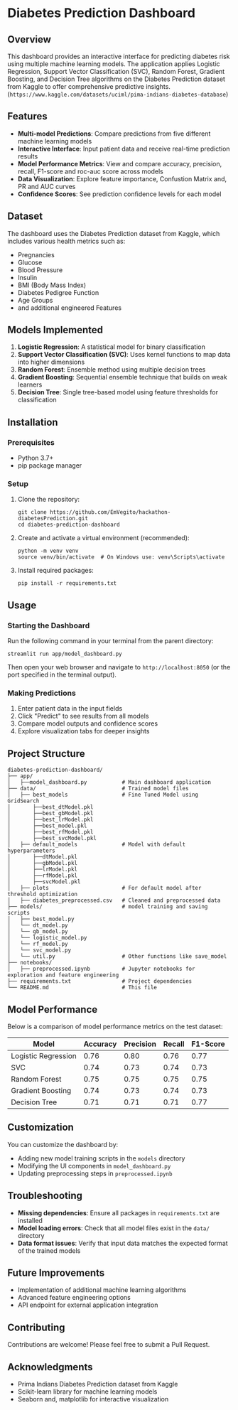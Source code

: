 # Diabetes Prediction Dashboard

## Overview
This dashboard provides an interactive interface for predicting diabetes risk using multiple machine learning models. The application applies Logistic Regression, Support Vector Classification (SVC), Random Forest, Gradient Boosting, and Decision Tree algorithms on the Diabetes Prediction dataset from Kaggle to offer comprehensive predictive insights.
(`https://www.kaggle.com/datasets/uciml/pima-indians-diabetes-database`)

## Features
- **Multi-model Predictions**: Compare predictions from five different machine learning models
- **Interactive Interface**: Input patient data and receive real-time prediction results
- **Model Performance Metrics**: View and compare accuracy, precision, recall, F1-score and roc-auc score across models
- **Data Visualization**: Explore feature importance, Confustion Matrix and, PR and AUC curves
- **Confidence Scores**: See prediction confidence levels for each model

## Dataset
The dashboard uses the Diabetes Prediction dataset from Kaggle, which includes various health metrics such as:
- Pregnancies
- Glucose
- Blood Pressure
- Insulin
- BMI (Body Mass Index)
- Diabetes Pedigree Function
- Age Groups
- and additional engineered Features

## Models Implemented
1. **Logistic Regression**: A statistical model for binary classification
2. **Support Vector Classification (SVC)**: Uses kernel functions to map data into higher dimensions
3. **Random Forest**: Ensemble method using multiple decision trees
4. **Gradient Boosting**: Sequential ensemble technique that builds on weak learners
5. **Decision Tree**: Single tree-based model using feature thresholds for classification

## Installation

### Prerequisites
- Python 3.7+
- pip package manager

### Setup
1. Clone the repository:
   ```
   git clone https://github.com/EmVegito/hackathon-diabetesPrediction.git
   cd diabetes-prediction-dashboard
   ```

2. Create and activate a virtual environment (recommended):
   ```
   python -m venv venv
   source venv/bin/activate  # On Windows use: venv\Scripts\activate
   ```

3. Install required packages:
   ```
   pip install -r requirements.txt
   ```

## Usage

### Starting the Dashboard
Run the following command in your terminal from the parent directory:
```
streamlit run app/model_dashboard.py
```
Then open your web browser and navigate to `http://localhost:8050` (or the port specified in the terminal output).

### Making Predictions
1. Enter patient data in the input fields
2. Click "Predict" to see results from all models
3. Compare model outputs and confidence scores
4. Explore visualization tabs for deeper insights

## Project Structure
```
diabetes-prediction-dashboard/
├── app/
│   ├──model_dashboard.py           # Main dashboard application
├── data/                           # Trained model files
│   ├── best_models                 # Fine Tuned Model using GridSearch
│       ├──best_dtModel.pkl
│       ├──best_gbModel.pkl
│       ├──best_lrModel.pkl
│       ├──best_model.pkl
│       ├──best_rfModel.pkl
│       ├──best_svcModel.pkl
│   ├── default_models              # Model with default hyperparameters
│       ├──dtModel.pkl
│       ├──gbModel.pkl
│       ├──lrModel.pkl
│       ├──rfModel.pkl
│       ├──svcModel.pkl
│   ├── plots                       # For default model after threshold optimization
│   ├── diabetes_preprocessed.csv   # Cleaned and preprocessed data
├── models/                         # model training and saving scripts
│   ├── best_model.py
│   └── dt_model.py
│   └── gb_model.py
│   └── logistic_model.py
│   └── rf_model.py
│   └── svc_model.py
│   └── util.py                     # Other functions like save_model
├── notebooks/
│   ├── preprocessed.ipynb          # Jupyter notebooks for exploration and feature engineering
├── requirements.txt                # Project dependencies
└── README.md                       # This file
```

## Model Performance
Below is a comparison of model performance metrics on the test dataset:

| Model | Accuracy | Precision | Recall | F1-Score |
|-------|----------|-----------|--------|----------|
| Logistic Regression | 0.76 | 0.80 | 0.76 | 0.77 |
| SVC | 0.74 | 0.73 | 0.74 | 0.73 |
| Random Forest | 0.75 | 0.75 | 0.75 | 0.75 |
| Gradient Boosting | 0.74 | 0.73 | 0.74 | 0.73 |
| Decision Tree | 0.71 | 0.71 | 0.71 | 0.77 |

## Customization
You can customize the dashboard by:
- Adding new model training scripts in the `models` directory
- Modifying the UI components in `model_dashboard.py`
- Updating preprocessing steps in `preprocessed.ipynb`

## Troubleshooting
- **Missing dependencies**: Ensure all packages in `requirements.txt` are installed
- **Model loading errors**: Check that all model files exist in the `data/` directory
- **Data format issues**: Verify that input data matches the expected format of the trained models

## Future Improvements
- Implementation of additional machine learning algorithms
- Advanced feature engineering options
- API endpoint for external application integration

## Contributing
Contributions are welcome! Please feel free to submit a Pull Request.

## Acknowledgments
- Prima Indians Diabetes Prediction dataset from Kaggle
- Scikit-learn library for machine learning models
- Seaborn and, matplotlib for interactive visualization